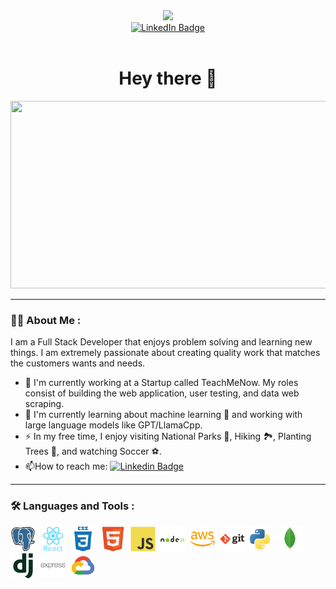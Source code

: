 

<div id="header" align="center">
<img src="https://media.giphy.com/media/v1.Y2lkPTc5MGI3NjExZXlvZmRhdWdmMnZmMWUyOGcxYWx5a3pzc2t4aWZkdGJteThqazVtbiZlcD12MV9pbnRlcm5hbF9naWZfYnlfaWQmY3Q9cw/M9gbBd9nbDrOTu1Mqx/giphy.gif" width="100"/>
<div id="badges">
<a href="https://www.linkedin.com/in/dylan-jones-09b41a280">
<img src="https://img.shields.io/badge/LinkedIn-blue?style=for-the-badge&logo=linkedin&logoColor=white" alt="LinkedIn Badge"/>
</a>
</div>
<div>
<img src="https://komarev.com/ghpvc/?username=djones1117&style=flat-square&color=blue" alt=""/>
</div>
<h1> Hey there 👋 
</h1> 
</div>

<div align="center">
<img src="https://media.giphy.com/media/dWesBcTLavkZuG35MI/giphy.gif" width="600" height="300"/>
</div>


---

### :man_technologist: About Me :
I am a Full Stack Developer that enjoys problem solving and learning new things. I am extremely passionate about creating quality work that matches the customers wants and needs.
- 🔭 I'm currently working at a Startup called TeachMeNow. My roles consist of building the web application, user testing, and data web scraping.
- 🌱 I'm currently learning about machine learning 🤖 and working with large language models like GPT/LlamaCpp.
- ⚡ In my free time, I enjoy visiting National Parks 🥾, Hiking 🏞️, Planting Trees 🌱, and watching Soccer ⚽.
- :mailbox:How to reach me: [![Linkedin Badge](https://img.shields.io/badge/-Dylan-blue?style=flat&logo=Linkedin&logoColor=white)](https://www.linkedin.com/in/dylan-jones-09b41a280)
</div>

---

### :hammer_and_wrench: Languages and Tools :   
<div>
<img src="https://github.com/devicons/devicon/blob/master/icons/postgresql/postgresql-original.svg" title="SQL" alt="sql" width="40" height="40"/>&nbsp;  
<img src="https://github.com/devicons/devicon/blob/master/icons/react/react-original-wordmark.svg" title="React" alt="React" width="40" height="40"/>&nbsp;
<img src="https://github.com/devicons/devicon/blob/master/icons/css3/css3-plain-wordmark.svg"  title="CSS3" alt="CSS" width="40" height="40"/>&nbsp;
<img src="https://github.com/devicons/devicon/blob/master/icons/html5/html5-original.svg" title="HTML5" alt="HTML" width="40" height="40"/>&nbsp;
<img src="https://github.com/devicons/devicon/blob/master/icons/javascript/javascript-original.svg" title="JavaScript" alt="JavaScript" width="40" height="40"/>&nbsp; 
<img src="https://github.com/devicons/devicon/blob/master/icons/nodejs/nodejs-original-wordmark.svg" title="NodeJS" alt="NodeJS" width="40" height="40"/>&nbsp;
<img src="https://github.com/devicons/devicon/blob/master/icons/amazonwebservices/amazonwebservices-plain-wordmark.svg" title="AWS" alt="AWS" width="40" height="40"/>&nbsp;
<img src="https://github.com/devicons/devicon/blob/master/icons/git/git-original-wordmark.svg" title="Git" **alt="Git" width="40" height="40"/>  
<img src="https://github.com/devicons/devicon/blob/master/icons/python/python-original.svg" title="Python" **alt="Python" width="40" height="40"/>&nbsp;  
<img src="https://github.com/devicons/devicon/blob/master/icons/mongodb/mongodb-original.svg" title="Mongo" **alt="Mongo" width="40" height="40"/>&nbsp;  
<img src="https://github.com/devicons/devicon/blob/master/icons/django/django-plain.svg" title="Django" **alt="Django" width="40" height="40"/>&nbsp;  
<img src="https://github.com/devicons/devicon/blob/master/icons/express/express-original-wordmark.svg" title="Express" **alt="Express" width="40" height="40"/>&nbsp;  
<img src="https://github.com/devicons/devicon/blob/master/icons/googlecloud/googlecloud-original.svg" title="Cloud" **alt="Cloud" width="40" height="40"/>&nbsp;  
</div>


